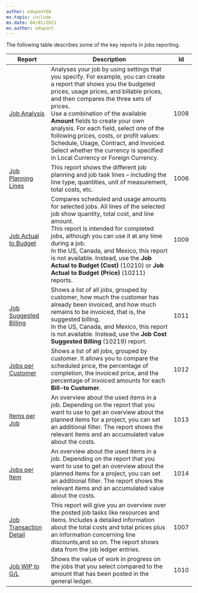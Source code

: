 ```yaml
---
author: edupont04
ms.topic: include
ms.date: 04/01/2021
ms.author: edupont
---
```


The following table describes some of the key reports in jobs reporting.

| Report | Description | Id | 
|---------|---------|---------|
| [Job Analysis](https://businesscentral.dynamics.com?report=1008)|Analyses your job by using settings that you specify. For example, you can create a report that shows you the budgeted prices, usage prices, and billable prices, and then compares the three sets of prices.<br>Use a combination of the available **Amount** fields to create your own analysis. For each field, select one of the following prices, costs, or profit values: Schedule, Usage, Contract, and Invoiced. <br>Select whether the currency is specified in Local Currency or Foreign Currency. |1008|
| [Job Planning Lines](https://businesscentral.dynamics.com?report=1006) |This report shows the different job planning and job task lines – including the line type, quantities, unit of measurement, total costs, etc.|1006|
| [Job Actual to Budget](https://businesscentral.dynamics.com?report=1009)|Compares scheduled and usage amounts for selected jobs. All lines of the selected job show quantity, total cost, and line amount. <br>This report is intended for completed jobs, although you can use it at any time during a job.<br>In the US, Canada, and Mexico, this report is not available. Instead, use the **Job Actual to Budget (Cost)** (10210) or **Job Actual to Budget (Price)** (10211) reports.|1009|
| [Job Suggested Billing](https://businesscentral.dynamics.com?report=1011)|Shows a list of all jobs, grouped by customer, how much the customer has already been invoiced, and how much remains to be invoiced, that is, the suggested billing. <br>In the US, Canada, and Mexico, this report is not available. Instead, use the **Job Cost Suggested Billing** (10219) report.|1011|
| [Jobs per Customer](https://businesscentral.dynamics.com?report=1012)|Shows a list of all jobs, grouped by customer. It allows you to compare the scheduled price, the percentage of completion, the invoiced price, and the percentage of invoiced amounts for each **Bill-to Customer**.|1012|
| [Items per Job](https://businesscentral.dynamics.com?report=1013)|An overview about the used items in a job. Depending on the report that you want to use to get an overview about the planned items for a project, you can set an additional filter. The report shows the relevant items and an accumulated value about the costs.|1013|
| [Jobs per Item](https://businesscentral.dynamics.com?report=1014) |An overview about the used items in a job. Depending on the report that you want to use to get an overview about the planned items for a project, you can set an additional filter. The report shows the relevant items and an accumulated value about the costs.|1014|
| [Job Transaction Detail](https://businesscentral.dynamics.com?report=1007) |This report will give you an overview over the posted job tasks like resources and items. Includes a detailed information about the total costs and total prices plus an information concerning line discounts,and so on. The report shows data from the job ledger entries.|1007|
| [Job WIP to G/L](https://businesscentral.dynamics.com?report=1010) |Shows the value of work in progress on the jobs that you select compared to the amount that has been posted in the general ledger.|1010|